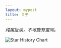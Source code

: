```yaml
---
layout: mypost
title: 关于
---
```


*纯属扯淡，不可能有雷同。*

<picture>
  <source
    media="(prefers-color-scheme: dark)"
    srcset="
      https://api.star-history.com/svg?repos=RainError/the-true-story-of-lao-zhang&type=Date&theme=dark
    "
  />
  <source
    media="(prefers-color-scheme: light)"
    srcset="
      https://api.star-history.com/svg?repos=RainError/the-true-story-of-lao-zhang&type=Date
    "
  />
  <img
    alt="Star History Chart"
    src="https://api.star-history.com/svg?repos=RainError/the-true-story-of-lao-zhang&type=Date"
  />
</picture>